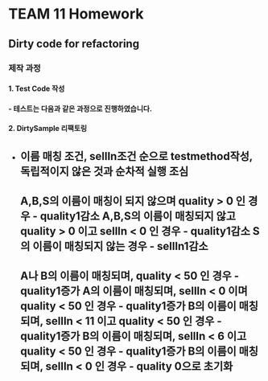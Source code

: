 # TEAM 11 Homework 
## Dirty code for refactoring
### 제작 과정 
#### 1. Test Code 작성
#### - 테스트는 다음과 같은 과정으로 진행하였습니다.
#### 2. DirtySample 리팩토링


 - 이름 매칭 조건, sellIn조건 순으로 testmethod작성, 독립적이지 않은 것과 순차적 실행 조심
    --------------------------------------------------------------------------
    A,B,S의 이름이 매칭이 되지 않으며 quality > 0 인 경우 - quality1감소
    A,B,S의 이름이 매칭되지 않고 quality > 0 이고 sellIn < 0 인 경우 - quality1감소
    S의 이름이 매칭되지 않는 경우 - sellIn1감소
    --------------------------------------------------------------------------
    A나 B의 이름이 매칭되며, quality < 50 인 경우 - quality1증가
    A의 이름이 매칭되며, sellIn < 0 이며 quality < 50 인 경우 - quality1증가
    B의 이름이 매칭되며, sellIn < 11 이고 quality < 50 인 경우 - quality1증가
    B의 이름이 매칭되며, sellIn < 6 이고 quality < 50 인 경우 - quality1증가
    B의 이름이 매칭되며, sellIn < 0 인 경우 - quality 0으로 초기화
    ----------------------------------------------


